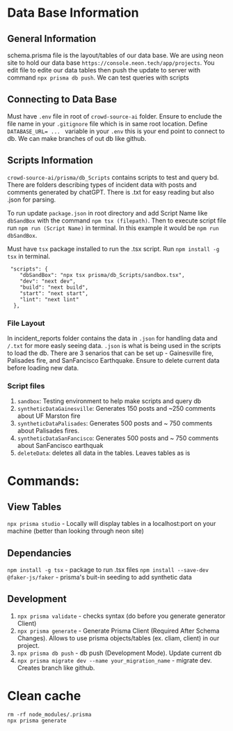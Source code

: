 # Data Base Information

## General Information
schema.prisma file is the layout/tables of our data base. We are using neon site to hold our data base `https://console.neon.tech/app/projects`. You edit file to edite our data tables then push the update to server with command `npx prisma db push`. We can test queries with scripts

## Connecting to Data Base
Must have `.env` file in root of `crowd-source-ai` folder. Ensure to enclude the file name in your `.gitignore` file which is in same root location. Define `DATABASE_URL= ... ` variable in your `.env` this is your end point to connect to db. We can make branches of out db like github.

## Scripts Information
`crowd-source-ai/prisma/db_Scripts` contains scripts to test and query bd. There are folders describing types of incident data with posts and comments generated by chatGPT. There is .txt for easy reading but also .json for parsing.

To run update `package.json` in root directory and add Script Name like `dbSandBox` with the command `npm tsx (filepath)`. Then to execute script file run `npm run (Script Name)` in terminal. In this example it would be `npm run dbSandBox`.

Must have `tsx` package installed to run the .tsx script. Run `npm install -g tsx` in terminal.

```
 "scripts": {
    "dbSandBox": "npx tsx prisma/db_Scripts/sandbox.tsx",
    "dev": "next dev",
    "build": "next build",
    "start": "next start",
    "lint": "next lint"
  },
```

### File Layout
In incident_reports folder contains the data in `.json` for handling data and `/.txt` for more easly seeing data. `.json` is what is being used in the scripts to load the db. There are 3 senarios that can be set up - Gainesville fire, Palisades fire, and SanFancisco Earthquake. Ensure to delete current data before loading new data.

### Script files
1. `sandbox`: Testing environment to help make scripts and query db
2. `syntheticDataGainesville`: Generates 150 posts and ~250 comments about UF Marston fire
3. `syntheticDataPalisades`: Generates 500 posts and ~ 750 comments about Palisades fires.
4. `syntheticDataSanFancisco`: Generates 500 posts and ~ 750 comments about SanFancisco earthquak
5. `deleteData`: deletes all data in the tables. Leaves tables as is

# Commands:

## View Tables
`npx prisma studio` - Locally will display tables in a localhost:port on your machine (better than looking through neon site)

## Dependancies
`npm install -g tsx` - package to run .tsx files
`npm install --save-dev @faker-js/faker` - prisma's buit-in seeding to add synthetic data

## Development
1. `npx prisma validate` - checks syntax (do before you generate generator Client)
2. `npx prisma generate` - Generate Prisma Client (Required After Schema Changes). Allows to use prisma objects/tables (ex. cliam, client) in our project.
3. `npx prisma db push` - db push (Development Mode). Update current db
4. `npx prisma migrate dev --name your_migration_name` - migrate dev. Creates branch like github.

# Clean cache
```
rm -rf node_modules/.prisma
npx prisma generate
```